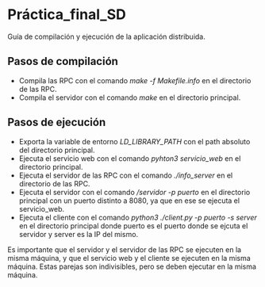 # Práctica_final_SD
Guía de compilación y ejecución de la aplicación distribuida.

## Pasos de compilación
- Compila las RPC con el comando *make -f Makefile.info* en el directorio de las RPC.
- Compila el servidor con el comando *make* en el directorio principal.

## Pasos de ejecución
- Exporta la variable de entorno *LD_LIBRARY_PATH* con el path absoluto del directorio principal.
- Ejecuta el servicio web con el comando *pyhton3 servicio_web* en el directorio principal.
- Ejecuta el servidor de las RPC con el comando *./info_server* en el directorio de las RPC.
- Ejecuta el servidor con el comando */servidor -p puerto* en el directorio principal con un puerto distinto a 8080, ya que en ese se ejecuta el servicio_web.
- Ejecuta el cliente con el comando *python3 ./client.py -p puerto -s server* en el directorio principal donde puerto es el puerto donde se ejcuta el servidor y server es la IP del mismo.

Es importante que el servidor y el servidor de las RPC se ejecuten en la misma máquina, y que el servicio web y el cliente se ejecuten en la misma máquina. Estas parejas son indivisibles, pero se deben ejecutar en la misma máquina.
